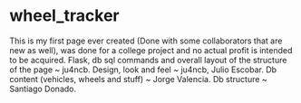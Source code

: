 # wheel_tracker
This is my first page ever created (Done with some collaborators that are new as well), was done for a college project and no actual profit is intended to be acquired.
Flask, db sql commands and overall layout of the structure of the page ~ ju4ncb.
Design, look and feel ~ ju4ncb, Julio Escobar.
Db content (vehicles, wheels and stuff) ~ Jorge Valencia.
Db structure ~ Santiago Donado.
